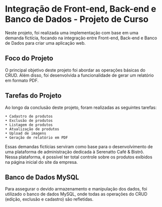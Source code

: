 # Integração de Front-end, Back-end e Banco de Dados - Projeto de Curso

Neste projeto, foi realizada uma implementação com base em uma demanda fictícia, focando na integração entre Front-end, Back-end e Banco de Dados para criar uma aplicação web.
## Foco do Projeto

O principal objetivo deste projeto foi abordar as operações básicas do CRUD.
Além disso, foi desenvolvida a funcionalidade de gerar um relatório em formato PDF.

## Tarefas do Projeto

Ao longo da conclusão deste projeto, foram realizadas as seguintes tarefas:

    • Cadastro de produtos
    • Exclusão de produtos
    • Listagem de produtos
    • Atualização de produtos
    • Upload de imagens
    • Geração de relatório em PDF

Essas demandas fictícias serviram como base para o desenvolvimento de uma plataforma de administração dedicada à Serenatto Café & Bistrô. Nessa plataforma, é possível ter total controle sobre os produtos exibidos na página inicial do site da empresa.

## Banco de Dados MySQL

Para assegurar o devido armazenamento e manipulação dos dados, foi utilizado o banco de dados MySQL, onde todas as operações do CRUD (edição, exclusão e cadastro) são refletidas.
